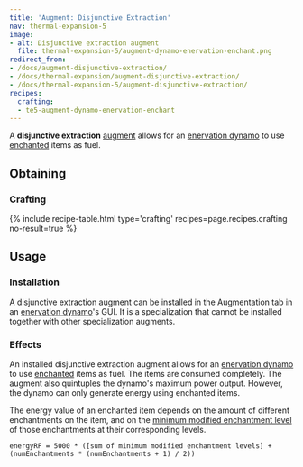 ```yaml
---
title: 'Augment: Disjunctive Extraction'
nav: thermal-expansion-5
image:
- alt: Disjunctive extraction augment
  file: thermal-expansion-5/augment-dynamo-enervation-enchant.png
redirect_from:
- /docs/augment-disjunctive-extraction/
- /docs/thermal-expansion/augment-disjunctive-extraction/
- /docs/thermal-expansion-5/augment-disjunctive-extraction/
recipes:
  crafting:
  - te5-augment-dynamo-enervation-enchant
---
```


A **disjunctive extraction** [augment](/docs/1.12/thermal-expansion-5/augments/) allows for an
[enervation dynamo](/docs/1.12/thermal-expansion-5/enervation-dynamo/) to use
[enchanted](https://minecraft.gamepedia.com/Enchanting) items as fuel.


Obtaining
---------

### Crafting
{% include recipe-table.html type='crafting' recipes=page.recipes.crafting no-result=true %}


Usage
-----

### Installation
A disjunctive extraction augment can be installed in the Augmentation tab in an
[enervation dynamo](/docs/1.12/thermal-expansion-5/enervation-dynamo/)'s GUI. It is a specialization that
cannot be installed together with other specialization augments.

### Effects
An installed disjunctive extraction augment allows for an [enervation
dynamo](/docs/1.12/thermal-expansion-5/enervation-dynamo/) to use
[enchanted](https://minecraft.gamepedia.com/Enchanting) items as fuel. The items
are consumed completely. The augment also quintuples the dynamo's maximum power
output. However, the dynamo can only generate energy using enchanted items.

The energy value of an enchanted item depends on the amount of different
enchantments on the item, and on the [minimum modified enchantment
level](https://minecraft.gamepedia.com/Enchanting/Levels) of those enchantments
at their corresponding levels.

    energyRF = 5000 * ([sum of minimum modified enchantment levels] + (numEnchantments * (numEnchantments + 1) / 2))
